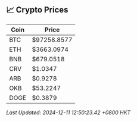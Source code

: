 ## 📈 Crypto Prices

| Coin | Price |
| ---- | ----- |
| BTC | $97258.8577 |
| ETH | $3663.0974 |
| BNB | $679.0518 |
| CRV | $1.0347 |
| ARB | $0.9278 |
| OKB | $53.2247 |
| DOGE | $0.3879 |

_Last Updated: 2024-12-11 12:50:23.42 +0800 HKT_